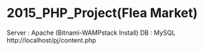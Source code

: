 # 2015_PHP_Project(Flea Market)

Server : Apache (Bitnami-WAMPstack Install)
DB : MySQL
http://localhost/pj/content.php
